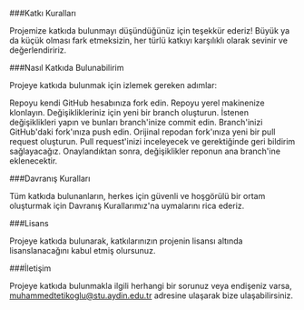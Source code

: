 ###Katkı Kuralları

Projemize katkıda bulunmayı düşündüğünüz için teşekkür ederiz! Büyük ya da küçük olması fark etmeksizin, her türlü katkıyı karşılıklı olarak sevinir ve değerlendiririz.

###Nasıl Katkıda Bulunabilirim

Projeye katkıda bulunmak için izlemek gereken adımlar:

Repoyu kendi GitHub hesabınıza fork edin.
Repoyu yerel makinenize klonlayın.
Değişiklikleriniz için yeni bir branch oluşturun.
İstenen değişiklikleri yapın ve bunları branch'inize commit edin.
Branch'inizi GitHub'daki fork'ınıza push edin.
Orijinal repodan fork'ınıza yeni bir pull request oluşturun.
Pull request'inizi inceleyecek ve gerektiğinde geri bildirim sağlayacağız. Onaylandıktan sonra, değişiklikler reponun ana branch'ine eklenecektir.

###Davranış Kuralları

Tüm katkıda bulunanların, herkes için güvenli ve hoşgörülü bir ortam oluşturmak için Davranış Kurallarımız'na uymalarını rica ederiz.

###Lisans

Projeye katkıda bulunarak, katkılarınızın projenin lisansı altında lisanslanacağını kabul etmiş olursunuz.

###İletişim

Projeye katkıda bulunmakla ilgili herhangi bir sorunuz veya endişeniz varsa, muhammedtetikoglu@stu.aydin.edu.tr adresine ulaşarak bize ulaşabilirsiniz.
